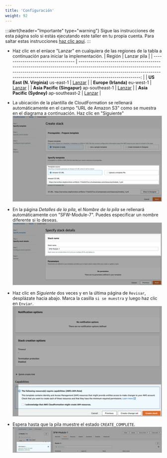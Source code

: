 ```yaml
---
title: 'Configuración'
weight: 92
---
```


:::alert{header="Importante" type="warning"}
Sigue las instrucciones de esta página solo si estás ejecutando este taller en tu propia cuenta. Para saltar estas instrucciones [haz clic aquí](../step-3).
:::

- Haz clic en el enlace "Lanzar" en cualquiera de las regiones de la tabla a continuación para iniciar la implementación.
  | Región | Lanzar pila |
  | ----------------------------------- | -------------------------------------------------------------------------------------------------------------------------------------------------------------------------------------------------------------------------------------------------------------: |
  | **US East (N. Virginia)** us-east-1 | [Lanzar](https://console.aws.amazon.com/cloudformation/home?region=us-east-1#/stacks/create/template?stackName=SFW-Module-7&templateURL=https://serverless-stepfunctions-artifacts-17oiei2i27urc.s3.amazonaws.com/resources/module_7.yml) |
  | **Europe (Irlanda)** eu-west-1 | [Lanzar](https://console.aws.amazon.com/cloudformation/home?region=eu-west-1#/stacks/create/template?stackName=SFW-Module-7&templateURL=https://serverless-stepfunctions-artifacts-17oiei2i27urc.s3.amazonaws.com/resources/module_7.yml) |
  | **Asia Pacific (Singapur)** ap-southeast-1 | [Lanzar](https://console.aws.amazon.com/cloudformation/home?region=ap-southeast-1#/stacks/create/template?stackName=SFW-Module-7&templateURL=https://serverless-stepfunctions-artifacts-17oiei2i27urc.s3.amazonaws.com/resources/module_7.yml) |
  | **Asia Pacific (Sydney)** ap-southeast-2 | [Lanzar](https://console.aws.amazon.com/cloudformation/home?region=ap-southeast-2#/stacks/create/template?stackName=SFW-Module-7&templateURL=https://serverless-stepfunctions-artifacts-17oiei2i27urc.s3.amazonaws.com/resources/module_7.yml) |

- La ubicación de la plantilla de CloudFormation se rellenará automáticamente en el campo "URL de Amazon S3" como se muestra en el diagrama a continuación. Haz clic en "Siguiente"
  ![CloudFormation specify template](/static/img/setup/setup-cloudformation-specify-template.png)
- En la página _Detalles de la pila_, el _Nombre de la pila_ se rellenará automáticamente con "SFW-Module-7". Puedes especificar un nombre diferente si lo deseas.
  ![CloudFormation stack name](/static/img/setup/setup-cloudformation-stack-name.png)
- Haz clic en _Siguiente_ dos veces y en la última página de `Revisar`, desplázate hacia abajo. Marca la casilla `si se muestra` y luego haz clic en `Enviar`.
  ![CloudFormation create stack](/static/img/setup/setup-cloudformation-create-stack.png)
- Espera hasta que la pila muestre el estado `CREATE_COMPLETE`.
  ![CloudFormation stack complete](/static/img/setup/setup-cloudformation-create-complete.png)
